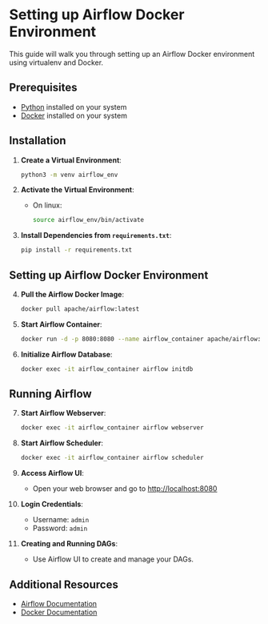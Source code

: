 # Setting up Airflow Docker Environment

This guide will walk you through setting up an Airflow Docker environment using virtualenv and Docker.

## Prerequisites

- [Python](https://www.python.org/downloads/) installed on your system
- [Docker](https://docs.docker.com/get-docker/) installed on your system

## Installation

1. **Create a Virtual Environment**: 
    ```bash
    python3 -m venv airflow_env
    ```

2. **Activate the Virtual Environment**:
    - On linux:
        ```bash
        source airflow_env/bin/activate
        ```
    

3. **Install Dependencies from `requirements.txt`**:
    ```bash
    pip install -r requirements.txt
    ```

## Setting up Airflow Docker Environment

4. **Pull the Airflow Docker Image**:
    ```bash
    docker pull apache/airflow:latest
    ```

5. **Start Airflow Container**:
    ```bash
    docker run -d -p 8080:8080 --name airflow_container apache/airflow:latest
    ```

6. **Initialize Airflow Database**:
    ```bash
    docker exec -it airflow_container airflow initdb
    ```

## Running Airflow

7. **Start Airflow Webserver**:
    ```bash
    docker exec -it airflow_container airflow webserver
    ```

8. **Start Airflow Scheduler**:
    ```bash
    docker exec -it airflow_container airflow scheduler
    ```

9. **Access Airflow UI**:
    - Open your web browser and go to [http://localhost:8080](http://localhost:8080)

10. **Login Credentials**:
    - Username: `admin`
    - Password: `admin`

11. **Creating and Running DAGs**:
    - Use Airflow UI to create and manage your DAGs.

## Additional Resources

- [Airflow Documentation](https://airflow.apache.org/docs/)
- [Docker Documentation](https://docs.docker.com/)
